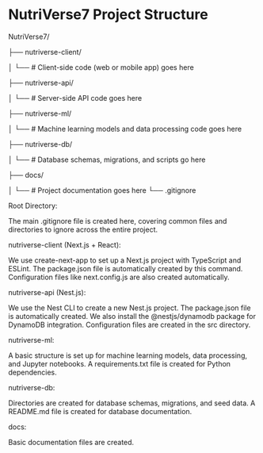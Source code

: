 # NutriVerse7 Project Structure

NutriVerse7/

├── nutriverse-client/

│   └── # Client-side code (web or mobile app) goes here


├── nutriverse-api/

│   └── # Server-side API code goes here



├── nutriverse-ml/

│   └── # Machine learning models and data processing code goes here


├── nutriverse-db/

│   └── # Database schemas, migrations, and scripts go here


├── docs/

│   └── # Project documentation goes here
└── .gitignore

Root Directory:

The main .gitignore file is created here, covering common files and directories to ignore across the entire project.

nutriverse-client (Next.js + React):

We use create-next-app to set up a Next.js project with TypeScript and ESLint.
The package.json file is automatically created by this command.
Configuration files like next.config.js are also created automatically.

nutriverse-api (Nest.js):

We use the Nest CLI to create a new Nest.js project.
The package.json file is automatically created.
We also install the @nestjs/dynamodb package for DynamoDB integration.
Configuration files are created in the src directory.

nutriverse-ml:

A basic structure is set up for machine learning models, data processing, and Jupyter notebooks.
A requirements.txt file is created for Python dependencies.

nutriverse-db:

Directories are created for database schemas, migrations, and seed data.
A README.md file is created for database documentation.

docs:

Basic documentation files are created.
